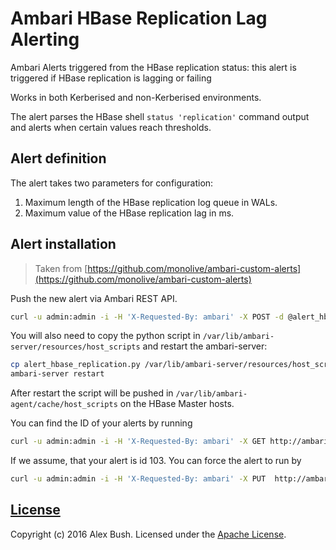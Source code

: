 # Ambari HBase Replication Lag Alerting

Ambari Alerts triggered from the HBase replication status: this alert is triggered if HBase replication is lagging or failing

Works in both Kerberised and non-Kerberised environments.

The alert parses the HBase shell `status 'replication'` command output and alerts when certain values reach thresholds.

## Alert definition

The alert takes two parameters for configuration:

1. Maximum length of the HBase replication log queue in WALs.
2. Maximum value of the HBase replication lag in ms.

## Alert installation

> Taken from [https://github.com/monolive/ambari-custom-alerts](https://github.com/monolive/ambari-custom-alerts)

Push the new alert via Ambari REST API.

```sh
curl -u admin:admin -i -H 'X-Requested-By: ambari' -X POST -d @alert_hbase_replication.json http://ambari.cloudapp.net:8080/api/v1/clusters/hdptest/alert_definitions
```
You will also need to copy the python script in `/var/lib/ambari-server/resources/host_scripts` and restart the ambari-server:

```sh
cp alert_hbase_replication.py /var/lib/ambari-server/resources/host_scripts/
ambari-server restart
```
After restart the script will be pushed in `/var/lib/ambari-agent/cache/host_scripts` on the HBase Master hosts.

You can find the ID of your alerts by running
```sh
curl -u admin:admin -i -H 'X-Requested-By: ambari' -X GET http://ambari.cloudapp.net:8080/api/v1/clusters/hdptest/alert_definitions
```

If we assume, that your alert is id 103. You can force the alert to run by
```sh
curl -u admin:admin -i -H 'X-Requested-By: ambari' -X PUT  http://ambari.cloudapp.net:8080/api/v1/clusters/hdptest/alert_definitions/103?run_now=true
```

## [License](LICENSE)

Copyright (c) 2016 Alex Bush.
Licensed under the [Apache License](LICENSE).
